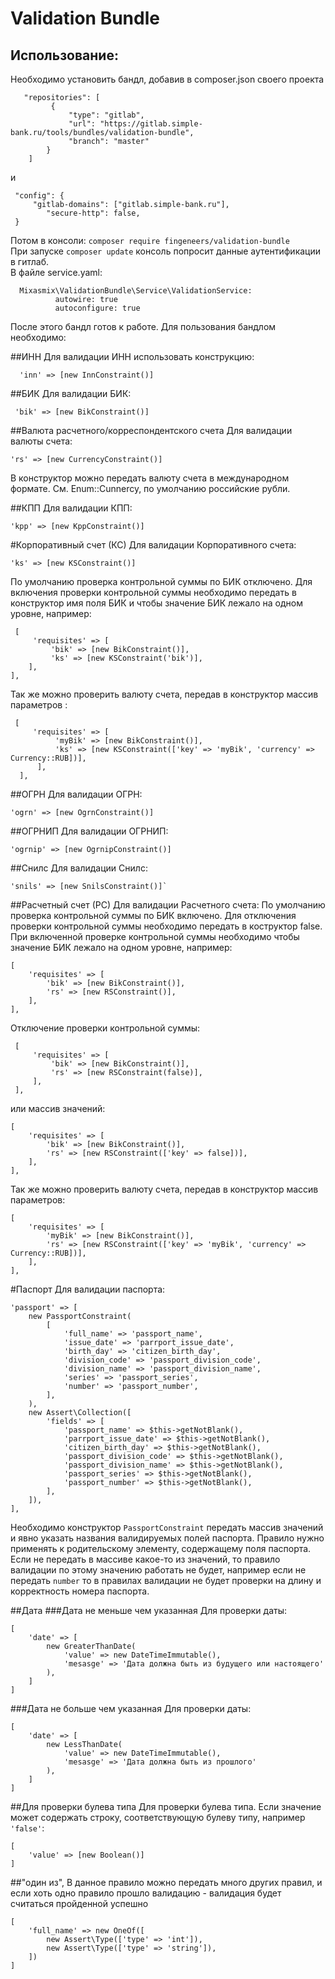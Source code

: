 # Validation Bundle

## Использование:  
Необходимо установить бандл, добавив в composer.json своего проекта

	   "repositories": [  
		     { 
			     "type": "gitlab",
			     "url": "https://gitlab.simple-bank.ru/tools/bundles/validation-bundle",
			     "branch": "master" 
			} 
		] 
и

	 "config": {
		 "gitlab-domains": ["gitlab.simple-bank.ru"],
			"secure-http": false,
	 }  
Потом в консоли: `composer require fingeneers/validation-bundle`  
При запуске `composer update` консоль попросит данные аутентификации в гитлаб.  
В файле service.yaml:

	  Mixasmix\ValidationBundle\Service\ValidationService:
			  autowire: true
			  autoconfigure: true 
После этого бандл готов к работе. Для пользования бандлом необходимо:

##ИНН
Для валидации ИНН использовать конструкцию:

	  'inn' => [new InnConstraint()]

##БИК
Для валидации БИК:

	 'bik' => [new BikConstraint()]

##Валюта расчетного/корреспондентского счета
Для валидации валюты счета:

	'rs' => [new CurrencyConstraint()]
В конструктор можно передать валюту счета в международном формате. См. Enum::Cunnercy,            по умолчанию российские рубли.  

##КПП
Для валидации КПП:

	'kpp' => [new KppConstraint()]

#Корпоративный счет (КС)
Для валидации Корпоративного счета:

	'ks' => [new KSConstraint()]
По умолчанию проверка контрольной суммы по БИК отключено. Для включения проверки контрольной суммы необходимо передать в конструктор имя поля БИК и чтобы значение БИК лежало на одном уровне, например:

	 [ 
		 'requisites' => [
			 'bik' => [new BikConstraint()],
			 'ks' => [new KSConstraint('bik')],
		], 
	], 
Так же можно проверить валюту счета, передав в конструктор массив параметров :

	 [ 
		 'requisites' => [
			  'myBik' => [new BikConstraint()],
			  'ks' => [new KSConstraint(['key' => 'myBik', 'currency' => Currency::RUB])],
		  ],
	  ],

##ОГРН
Для валидации ОГРН:

	'ogrn' => [new OgrnConstraint()]

##ОГРНИП
Для валидации ОГРНИП:

	'ogrnip' => [new OgrnipConstraint()]

##Снилс
Для валидации Снилс:

	'snils' => [new SnilsConstraint()]`

##Расчетный счет (РС) 
Для валидации Расчетного счета: По умолчанию проверка контрольной суммы по БИК включено. Для отключения проверки контрольной суммы необходимо передать в коструктор false. При включенной проверке контрольной суммы необходимо чтобы значение БИК лежало на одном уровне, например:

	[ 
		'requisites' => [
			'bik' => [new BikConstraint()],
			'rs' => [new RSConstraint()],
		], 
	],
Отключение проверки контрольной суммы:

	 [ 
		 'requisites' => [ 
			 'bik' => [new BikConstraint()],
			 'rs' => [new RSConstraint(false)],
		 ],
	 ],
или массив значений:

	[
		'requisites' => [ 
			'bik' => [new BikConstraint()],
			'rs' => [new RSConstraint(['key' => false])],
		],
	],
Так же можно проверить валюту счета, передав в конструктор массив параметров:

	[ 
		'requisites' => [ 
			'myBik' => [new BikConstraint()], 
			'rs' => [new RSConstraint(['key' => 'myBik', 'currency' => Currency::RUB])],
		],
	],

#Паспорт
Для валидации паспорта:

    'passport' => [
        new PassportConstraint(
            [
                'full_name' => 'passport_name',
                'issue_date' => 'parrport_issue_date',
                'birth_day' => 'citizen_birth_day',
                'division_code' => 'passport_division_code',
                'division_name' => 'passport_division_name',
                'series' => 'passport_series',
                'number' => 'passport_number',
            ],
        ),
        new Assert\Collection([
            'fields' => [
                'passport_name' => $this->getNotBlank(),
                'parrport_issue_date' => $this->getNotBlank(),
                'citizen_birth_day' => $this->getNotBlank(),
                'passport_division_code' => $this->getNotBlank(),
                'passport_division_name' => $this->getNotBlank(),
                'passport_series' => $this->getNotBlank(),
                'passport_number' => $this->getNotBlank(),
            ],
        ]),
    ],
Необходимо конструктор `PassportConstraint` передать массив значений и явно указать названия валидируемых полей паспорта.
Правило нужно применять к родительскому элементу, содержащему поля паспорта. Если не передать в массиве какое-то из значений, 
то правило валидации по этому значению работать не будет, например если не передать `number` то в правилах валидации не будет
проверки на длину и корректность номера паспорта.

##Дата
###Дата не меньше чем указанная
Для проверки даты:
    
    [
        'date' => [
            new GreaterThanDate(
                'value' => new DateTimeImmutable(),
                'mesasge' => 'Дата должна быть из будущего или настоящего'
            ),
        ]
    ]

###Дата не больше чем указанная
Для проверки даты:

    [
        'date' => [
            new LessThanDate(
                'value' => new DateTimeImmutable(),
                'mesasge' => 'Дата должна быть из прошлого'
            ),
        ]
    ]

##Для проверки булева типа
Для проверки булева типа. Если значение может содержать строку, соответствующую булеву типу, например `'false'`:

    [
        'value' => [new Boolean()]
    ]

##"один из",
В данное правило можно передать много других правил, и если хоть одно правило прошло валидацию - валидация будет считаться пройденной успешно

    [
        'full_name' => new OneOf([
            new Assert\Type(['type' => 'int']),
            new Assert\Type(['type' => 'string']),
        ])
    ]
